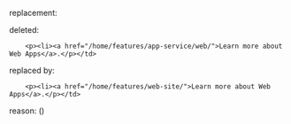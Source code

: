 replacement:

deleted:

		<p><li><a href="/home/features/app-service/web/">Learn more about Web Apps</a>.</p></td>

replaced by:

		<p><li><a href="/home/features/web-site/">Learn more about Web Apps</a>.</p></td>

reason: ()

